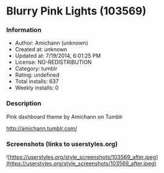 # Blurry Pink Lights (103569)

### Information
- Author: Amichann (unknown)
- Created at: unknown
- Updated at: 7/19/2014, 6:01:25 PM
- License: NO-REDISTRIBUTION
- Category: tumblr
- Rating: undefined
- Total installs: 637
- Weekly installs: 0


### Description
Pink dashboard theme by Amichann on Tumblr

http://amichann.tumblr.com/


### Screenshots (links to userstyles.org)
![https://userstyles.org/style_screenshots/103569_after.jpeg](https://userstyles.org/style_screenshots/103569_after.jpeg)


